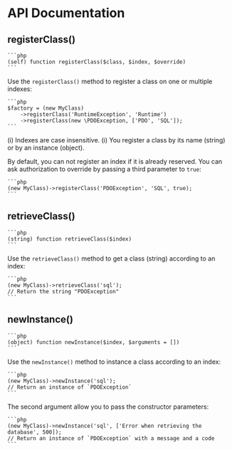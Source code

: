 API Documentation
======

registerClass()
------

	```php
	(self) function registerClass($class, $index, $override)
	```

Use the `registerClass()` method to register a class on one or multiple indexes:

	```php
	$factory = (new MyClass)
		->registerClass('RuntimeException', 'Runtime')
		->registerClass(new \PDOException, ['PDO', 'SQL']);
	```

(i) Indexes are case insensitive.
(i) You register a class by its name (string) or by an instance (object).

By default, you can not register an index if it is already reserved.
You can ask authorization to override by passing a third parameter to `true`:

	```php
	(new MyClass)->registerClass('PDOException', 'SQL', true);
	```


retrieveClass()
------

	```php
	(string) function retrieveClass($index)
	```

Use the `retrieveClass()` method to get a class (string) according to an index:

	```php
	(new MyClass)->retrieveClass('sql');
	// Return the string "PDOException"
	```


newInstance()
------

	```php
	(object) function newInstance($index, $arguments = [])
	```

Use the `newInstance()` method to instance a class according to an index:

	```php
	(new MyClass)->newInstance('sql');
	// Return an instance of `PDOException`
	```
	
The second argument allow you to pass the constructor parameters:

	```php
	(new MyClass)->newInstance('sql', ['Error when retrieving the database', 500]);
	// Return an instance of `PDOException` with a message and a code
	```

